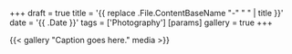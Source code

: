 +++
draft = true
title = '{{ replace .File.ContentBaseName "-" " " | title }}'
date = '{{ .Date }}'
tags = ['Photography']
[params]
  gallery = true
+++

{{< gallery "Caption goes here." media >}}
